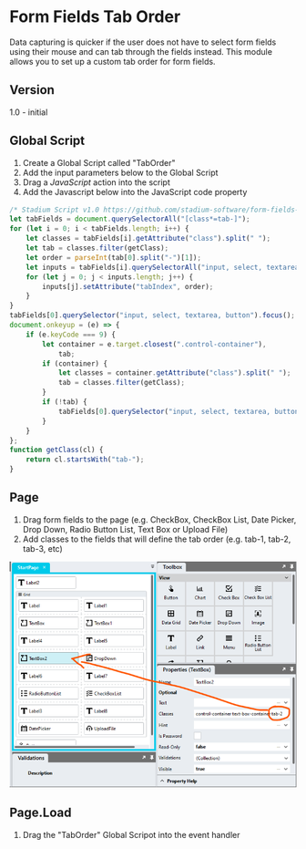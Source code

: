 # Form Fields Tab Order

Data capturing is quicker if the user does not have to select form fields using their mouse and can tab through the fields instead. This module allows you to set up a custom tab order for form fields. 

## Version 
1.0 - initial

## Global Script
1. Create a Global Script called "TabOrder"
2. Add the input parameters below to the Global Script
3. Drag a *JavaScript* action into the script
4. Add the Javascript below into the JavaScript code property
```javascript
/* Stadium Script v1.0 https://github.com/stadium-software/form-fields-tab-order */
let tabFields = document.querySelectorAll("[class*=tab-]");
for (let i = 0; i < tabFields.length; i++) {
    let classes = tabFields[i].getAttribute("class").split(" ");
    let tab = classes.filter(getClass);
    let order = parseInt(tab[0].split("-")[1]);
    let inputs = tabFields[i].querySelectorAll("input, select, textarea, button:not(.datepicker-btn)");
    for (let j = 0; j < inputs.length; j++) {
        inputs[j].setAttribute("tabIndex", order);
    }
}
tabFields[0].querySelector("input, select, textarea, button").focus();
document.onkeyup = (e) => {
    if (e.keyCode === 9) {
        let container = e.target.closest(".control-container"),
            tab;
        if (container) {
            let classes = container.getAttribute("class").split(" ");
            tab = classes.filter(getClass);
        }
        if (!tab) {
            tabFields[0].querySelector("input, select, textarea, button").focus();
        }
    }
};
function getClass(cl) {
    return cl.startsWith("tab-");
}
```

## Page
1. Drag form fields to the page (e.g. CheckBox, CheckBox List, Date Picker, Drop Down, Radio Button List, Text Box or Upload File)
2. Add classes to the fields that will define the tab order (e.g. tab-1, tab-2, tab-3, etc)

![](images/tab-order-class.png)

## Page.Load
1. Drag the "TabOrder" Global Scripot into the event handler